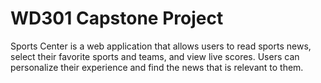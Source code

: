 # WD301 Capstone Project

Sports Center is a web application that allows users to read sports news, select their favorite sports and teams, and view live scores. Users can personalize their experience and find the news that is relevant to them.
